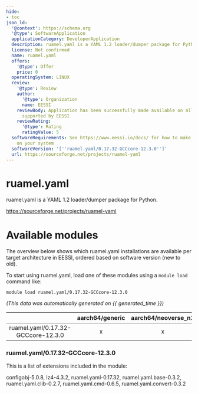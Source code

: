 ```yaml
---
hide:
- toc
json_ld:
  '@context': https://schema.org
  '@type': SoftwareApplication
  applicationCategory: DeveloperApplication
  description: ruamel.yaml is a YAML 1.2 loader/dumper package for Python.
  license: Not confirmed
  name: ruamel.yaml
  offers:
    '@type': Offer
    price: 0
  operatingSystem: LINUX
  review:
    '@type': Review
    author:
      '@type': Organization
      name: EESSI
    reviewBody: Application has been successfully made available on all architectures
      supported by EESSI
    reviewRating:
      '@type': Rating
      ratingValue: 5
  softwareRequirements: See https://www.eessi.io/docs/ for how to make EESSI available
    on your system
  softwareVersion: '[''ruamel.yaml/0.17.32-GCCcore-12.3.0'']'
  url: https://sourceforge.net/projects/ruamel-yaml
---
```


ruamel.yaml
===========


ruamel.yaml is a YAML 1.2 loader/dumper package for Python.

https://sourceforge.net/projects/ruamel-yaml
# Available modules


The overview below shows which ruamel.yaml installations are available per target architecture in EESSI, ordered based on software version (new to old).

To start using ruamel.yaml, load one of these modules using a `module load` command like:

```shell
module load ruamel.yaml/0.17.32-GCCcore-12.3.0
```

*(This data was automatically generated on {{ generated_time }})*  

| |aarch64/generic|aarch64/neoverse_n1|aarch64/neoverse_v1|x86_64/generic|x86_64/amd/zen2|x86_64/amd/zen3|x86_64/amd/zen4|x86_64/intel/haswell|x86_64/intel/sapphirerapids|x86_64/intel/skylake_avx512|aarch64/nvidia/grace|
| :---: | :---: | :---: | :---: | :---: | :---: | :---: | :---: | :---: | :---: | :---: | :---: |
|ruamel.yaml/0.17.32-GCCcore-12.3.0|x|x|x|x|x|x|x|x|x|x|x|


### ruamel.yaml/0.17.32-GCCcore-12.3.0

This is a list of extensions included in the module:

configobj-5.0.8, lz4-4.3.2, ruamel.yaml-0.17.32, ruamel.yaml.base-0.3.2, ruamel.yaml.clib-0.2.7, ruamel.yaml.cmd-0.6.5, ruamel.yaml.convert-0.3.2